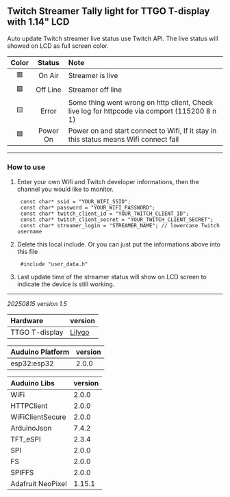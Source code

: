 ## Twitch Streamer Tally light for TTGO T-display with 1.14" LCD

Auto update Twitch streamer live status use Twitch API. The live status will showed on LCD as full screen color.

|Color|Status|Note|
|:--:|:--:|:--|
|🟥|On Air|Streamer is live|
|🟩|Off Line|Streamer off line|
|🟨|Error|Some thing went wrong on http client, Check live log for httpcode via comport (115200 8 n 1)|
|🟦|Power On|Power on and start connect to Wifi, If it stay in this status means Wifi connect fail|

---
### How to use
1. Enter your own Wifi and Twitch developer informations, then the channel you would like to monitor.

        const char* ssid = "YOUR_WIFI_SSID";
        const char* password = "YOUR_WIFI_PASSWORD";
        const char* twitch_client_id = "YOUR_TWITCH_CLIENT_ID";
        const char* twitch_client_secret = "YOUR_TWITCH_CLIENT_SECRET";
        const char* streamer_login = "STREAMER_NAME"; // lowercase Twitch username

2. Delete this local include. Or you can just put the informations above into this file
  
        #include "user_data.h"

3. Last update time of the streamer status will show on LCD screen to indicate the device is still working.

---

*20250815 version 1.5*

|Hardware|version
|:--|:--|
|TTGO T-display|[Lilygo](https://lilygo.cc/products/lilygo%C2%AE-ttgo-t-display-1-14-inch-lcd-esp32-control-board)|

|Auduino Platform|version|
|:--|:--|
|esp32:esp32|2.0.0|

|Auduino Libs|version|
|:--|:--|
|WiFi             |2.0.0|
|HTTPClient       |2.0.0|
|WiFiClientSecure |2.0.0|
|ArduinoJson      |7.4.2|
|TFT_eSPI         |2.3.4|
|SPI              |2.0.0|
|FS               |2.0.0|
|SPIFFS           |2.0.0|
|Adafruit NeoPixel|1.15.1|